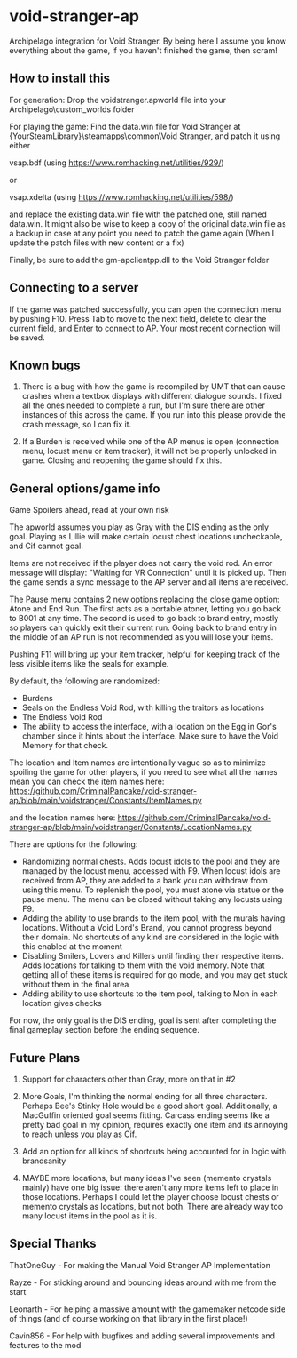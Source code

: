 # void-stranger-ap
Archipelago integration for Void Stranger. By being here I assume you know everything about the game, if you haven't 
finished the game, then scram!

## How to install this
For generation:
Drop the voidstranger.apworld file into your Archipelago\custom_worlds folder

For playing the game:
Find the data.win file for Void Stranger at {YourSteamLibrary}\steamapps\common\Void Stranger, and patch it using either

vsap.bdf (using https://www.romhacking.net/utilities/929/)

or

vsap.xdelta (using https://www.romhacking.net/utilities/598/)

and replace the existing data.win file with the patched one, still named data.win. It might also be wise to keep a copy 
of the original data.win file as a backup in case at any point you need to patch the game again (When I update the patch
files with new content or a fix)

Finally, be sure to add the gm-apclientpp.dll to the Void Stranger folder

## Connecting to a server

If the game was patched successfully, you can open the connection menu by pushing F10. Press Tab to move to the next 
field, delete to clear the current field, and Enter to connect to AP. Your most recent connection will be saved.

## Known bugs

1. There is a bug with how the game is recompiled by UMT that can cause crashes when a textbox displays with different 
dialogue sounds. I fixed all the ones needed to complete a run, but I'm sure there are other instances of this across 
the game. If you run into this please provide the crash message, so I can fix it.

2. If a Burden is received while one of the AP menus is open (connection menu, locust menu or item tracker), it will not
be properly unlocked in game. Closing and reopening the game should fix this.

## General options/game info
Game Spoilers ahead, read at your own risk

The apworld assumes you play as Gray with the DIS ending as the only goal. Playing as Lillie will make certain locust 
chest locations uncheckable, and Cif cannot goal. 

Items are not received if the player does not carry the void rod. 
An error message will display: "Waiting for VR Connection" until it is picked up. Then the game sends a sync message to 
the AP server and all items are received. 

The Pause menu contains 2 new options replacing the close game option: Atone and End Run. The first acts as a portable 
atoner, letting you go back to B001 at any time. The second is used to go back to brand entry, mostly so players can 
quickly exit their current run. Going back to brand entry in the middle of an AP run is not recommended as you will lose
your items.

Pushing F11 will bring up your item tracker, helpful for keeping track of the less visible items like the seals for 
example.

By default, the following are randomized: 

- Burdens
- Seals on the Endless Void Rod, with killing the traitors as locations
- The Endless Void Rod
- The ability to access the interface, with a location on the Egg in Gor's chamber since it hints about the interface. 
Make sure to have the Void Memory for that check.

The location and Item names are intentionally vague so as to minimize spoiling the game for other players, if you need 
to see what all the names mean you can check the 
item names here: https://github.com/CriminalPancake/void-stranger-ap/blob/main/voidstranger/Constants/ItemNames.py

and the location 
names here: https://github.com/CriminalPancake/void-stranger-ap/blob/main/voidstranger/Constants/LocationNames.py

There are options for the following:

- Randomizing normal chests. Adds locust idols to the pool and they are managed by the locust menu, accessed with F9.
  When locust idols are received from AP, they are added to a bank you can withdraw from using this menu. To replenish the
  pool, you must atone via statue or the pause menu. The menu can be closed without taking any locusts using F9.
- Adding the ability to use brands to the item pool, with the murals having locations. Without a Void Lord's Brand,
  you cannot progress beyond their domain. No shortcuts of any kind are considered
  in the logic with this enabled at the moment
- Disabling Smilers, Lovers and Killers until finding their respective items. Adds locations for talking to them with 
the void memory. Note that getting all of these items is required for go mode, and you may get stuck without them
in the final area
- Adding ability to use shortcuts to the item pool, talking to Mon in each location gives checks

For now, the only goal is the DIS ending, goal is sent after completing the final gameplay section before the ending 
sequence.

## Future Plans

1. Support for characters other than Gray, more on that in #2

2. More Goals, I'm thinking the normal ending for all three characters. Perhaps Bee's Stinky Hole would be a good short 
goal. Additionally, a MacGuffin oriented goal seems fitting. Carcass ending seems like a pretty bad goal in my opinion, 
requires exactly one item and its annoying to reach unless you play as Cif.

3. Add an option for all kinds of shortcuts being accounted for in logic with brandsanity

4. MAYBE more locations, but many ideas I've seen (memento crystals mainly) have one big issue: there aren't any more 
items left to place in those locations. Perhaps I could let the player choose locust chests or memento crystals as 
locations, but not both. There are already way too many locust items in the pool as it is.


## Special Thanks

ThatOneGuy - For making the Manual Void Stranger AP Implementation

Rayze - For sticking around and bouncing ideas around with me from the start

Leonarth - For helping a massive amount with the gamemaker netcode side of things (and of course working on that library
in the first place!)

Cavin856 - For help with bugfixes and adding several improvements and features to the mod